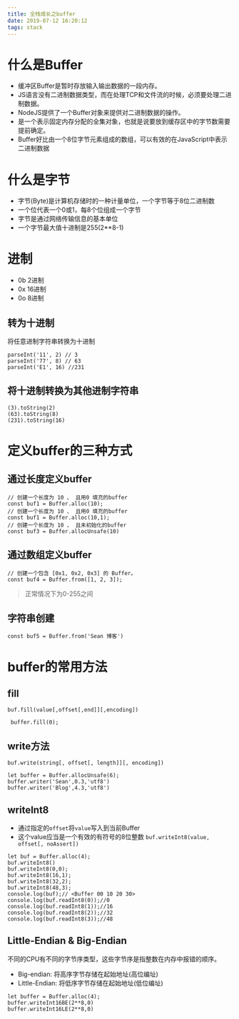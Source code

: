 ```yaml
---
title: 全栈成长之buffer
date: 2019-07-12 16:20:12
tags: stack
---
```


# 什么是Buffer
- 缓冲区Buffer是暂时存放输入输出数据的一段内存。
- JS语言没有二进制数据类型，而在处理TCP和文件流的时候，必须要处理二进制数据。
- NodeJS提供了一个Buffer对象来提供对二进制数据的操作。
- 是一个表示固定内存分配的全集对象，也就是说要放到缓存区中的字节数需要提前确定。
- Buffer好比由一个8位字节元素组成的数组，可以有效的在JavaScript中表示二进制数据

# 什么是字节
- 字节(Byte)是计算机存储时的一种计量单位，一个字节等于8位二进制数
- 一个位代表一个0或1，每8个位组成一个字节
- 字节是通过网络传输信息的基本单位
- 一个字节最大值十进制是255(2**8-1)

# 进制
- 0b 2进制
- 0x 16进制
- 0o 8进制

## 转为十进制
将任意进制字符串转换为十进制
```
parseInt('11', 2) // 3
parseInt('77', 8) // 63
parseInt('E1', 16) //231
```
## 将十进制转换为其他进制字符串
```
(3).toString(2)
(63).toString(8)
(231).toString(16)
```

# 定义buffer的三种方式

## 通过长度定义buffer
```
// 创建一个长度为 10 、 且用0 填充的buffer
const buf1 = Buffer.alloc(10);
// 创建一个长度为 10 、 且用0 填充的buffer
const buf1 = Buffer.alloc(10,1);
// 创建一个长度为 10 、 且未初始化的buffer
const buf3 = Buffer.allocUnsafe(10)
```

## 通过数组定义buffer
```
// 创建一个包含 [0x1, 0x2, 0x3] 的 Buffer。
const buf4 = Buffer.from([1, 2, 3]);
```
> 正常情况下为0-255之间

## 字符串创建
```
const buf5 = Buffer.from('Sean 博客')
```

# buffer的常用方法

## fill
`buf.fill(value[,offset[,end]][,encoding])`
```
 buffer.fill(0);
```

## write方法
`buf.write(string[, offset[, length]][, encoding])`
```
let buffer = Buffer.allocUnsafe(6);
buffer.writer('Sean',0.3,'utf8')
buffer.writer('Blog',4.3,'utf8')
```

## writeInt8 
- 通过指定的`offset`将`value`写入到当前Buffer
- 这个value应当是一个有效的有符号的8位整数
`buf.writeInt8(value, offset[, noAssert])`

```
let buf = Buffer.alloc(4);
buf.writeInt8()
buf.writeInt8(0,0);
buf.writeInt8(16,1);
buf.writeInt8(32,2);
buf.writeInt8(48,3);
console.log(buf);// <Buffer 00 10 20 30>
console.log(buf.readInt8(0));//0
console.log(buf.readInt8(1));//16
console.log(buf.readInt8(2));//32
console.log(buf.readInt8(3));//48
```

## Little-Endian & Big-Endian
不同的CPU有不同的字节序类型，这些字节序是指整数在内存中报错的顺序。
- Big-endian: 将高序字节存储在起始地址(高位编址)
- Little-Endian: 将低序字节存储在起始地址(低位编址)
```
let buffer = Buffer.alloc(4);
buffer.writeInt16BE(2**8,0)
buffer.writeInt16LE(2**8,0)

```